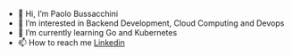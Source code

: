 - 👋 Hi, I’m Paolo Bussacchini  
- 👀 I’m interested in Backend Development, Cloud Computing and Devops
- 🌱 I’m currently learning Go and Kubernetes
- 📫 How to reach me [Linkedin](linkedin.com/paolo-bussacchini)


<!---
paolobussacchini-smeup/paolobussacchini-smeup is a ✨ special ✨ repository because its `README.md` (this file) appears on your GitHub profile.
You can click the Preview link to take a look at your changes.
--->
